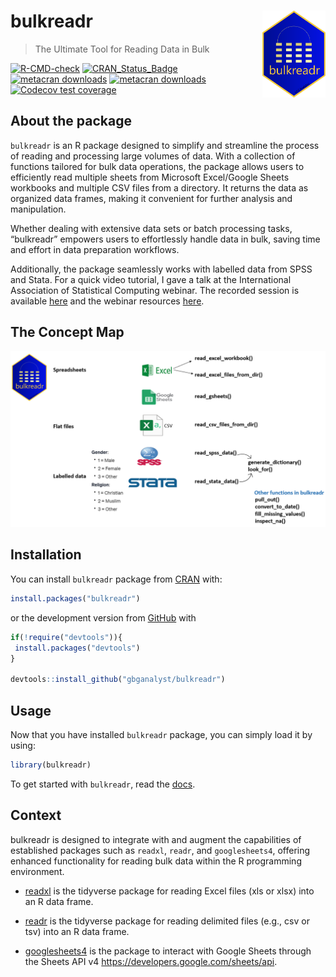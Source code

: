 
<!-- README.md is generated from README.Rmd. Please edit that file -->

# bulkreadr <a><img src='man/figures/logo.png' align="right" height="138.5" /></a>

> The Ultimate Tool for Reading Data in Bulk

<!-- badges: start -->

[![R-CMD-check](https://github.com/gbganalyst/bulkreadr/actions/workflows/R-CMD-check.yaml/badge.svg)](https://github.com/gbganalyst/bulkreadr/actions/workflows/R-CMD-check.yaml)
[![CRAN_Status_Badge](https://www.r-pkg.org/badges/version/bulkreadr)](https://cran.r-project.org/package=bulkreadr)
[![metacran
downloads](https://cranlogs.r-pkg.org/badges/bulkreadr)](https://cran.r-project.org/package=bulkreadr)
[![metacran
downloads](https://cranlogs.r-pkg.org/badges/grand-total/bulkreadr)](https://cran.r-project.org/package=bulkreadr)
[![Codecov test
coverage](https://codecov.io/gh/gbganalyst/bulkreadr/branch/main/graph/badge.svg)](https://app.codecov.io/gh/gbganalyst/bulkreadr?branch=main)
<!-- badges: end -->

## About the package

`bulkreadr` is an R package designed to simplify and streamline the
process of reading and processing large volumes of data. With a
collection of functions tailored for bulk data operations, the package
allows users to efficiently read multiple sheets from Microsoft
Excel/Google Sheets workbooks and multiple CSV files from a directory.
It returns the data as organized data frames, making it convenient for
further analysis and manipulation.

Whether dealing with extensive data sets or batch processing tasks,
“bulkreadr” empowers users to effortlessly handle data in bulk, saving
time and effort in data preparation workflows.

Additionally, the package seamlessly works with labelled data from SPSS
and Stata. For a quick video tutorial, I gave a talk at the
International Association of Statistical Computing webinar. The recorded
session is available
[here](https://isi-web.org/webinar/iasc-bulkreadr-ultimate-tool-reading-data-bulk)
and the webinar resources
[here](https://github.com/gbganalyst/bulkreadr-webinar).

## The Concept Map

![](man/figures/concept-map.png)

## Installation

You can install `bulkreadr` package from
[CRAN](https://cran.r-project.org/) with:

``` r
install.packages("bulkreadr")
```

or the development version from [GitHub](https://github.com/) with

``` r
if(!require("devtools")){
 install.packages("devtools")
}

devtools::install_github("gbganalyst/bulkreadr")
```

## Usage

Now that you have installed `bulkreadr` package, you can simply load it
by using:

``` r
library(bulkreadr)
```

To get started with `bulkreadr`, read the
[docs](https://gbganalyst.github.io/bulkreadr/articles/index.html).

## Context

bulkreadr is designed to integrate with and augment the capabilities of
established packages such as `readxl`, `readr`, and `googlesheets4`,
offering enhanced functionality for reading bulk data within the R
programming environment.

- [readxl](https://readxl.tidyverse.org) is the tidyverse package for
  reading Excel files (xls or xlsx) into an R data frame.

- [readr](https://readr.tidyverse.org) is the tidyverse package for
  reading delimited files (e.g., csv or tsv) into an R data frame.

- [googlesheets4](https://cran.r-project.org/package=googlesheets) is
  the package to interact with Google Sheets through the Sheets API v4
  <https://developers.google.com/sheets/api>.

